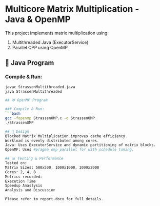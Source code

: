 # Multicore Matrix Multiplication - Java & OpenMP

This project implements matrix multiplication using:
1. Multithreaded Java (ExecutorService)
2. Parallel CPP using OpenMP

## 🚀 Java Program

### Compile & Run:
```bash
javac StrassenMultithreaded.java
java StrassenMultithreaded

## ⚙️ OpenMP Program

### Compile & Run:
```bash
gcc -fopenmp StrassenOMP.c -o StrassenOMP
./StrassenOMP

## 🧠 Design
Blocked Matrix Multiplication improves cache efficiency.
Workload is evenly distributed among cores.
Java: Uses ExecutorService and dynamic partitioning of matrix blocks.
OpenMP: Uses #pragma omp parallel for with schedule tuning.

## 📊 Testing & Performance
Tested on:
Matrix Sizes: 500x500, 1000x1000, 2000x2000
Cores: 2, 4, 8
Metrics recorded:
Execution Time
Speedup Anaslysis
Analysis and Discussion

Please refer to report.docx for full details.
